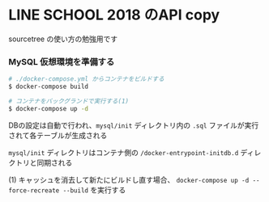 # LINE SCHOOL 2018 のAPI copy
sourcetree の使い方の勉強用です

### MySQL 仮想環境を準備する

```bash
# ./docker-compose.yml からコンテナをビルドする
$ docker-compose build

# コンテナをバックグランドで実行する(1)
$ docker-compose up -d
```

DBの設定は自動で行われ、``mysql/init`` ディレクトリ内の ``.sql`` ファイルが実行されて各テーブルが生成される

``mysql/init`` ディレクトリはコンテナ側の ``/docker-entrypoint-initdb.d`` ディレクトリと同期される

(1) キャッシュを消去して新たにビルドし直す場合、 ``docker-compose up -d --force-recreate --build`` を実行する
